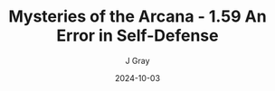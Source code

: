 ---
title: 'Mysteries of the Arcana - 1.59 An Error in Self-Defense'
alt: 'Mysteries of the Arcana'
date: '2024-10-03'
author: 'J Gray'
artist: 'Keira'
---